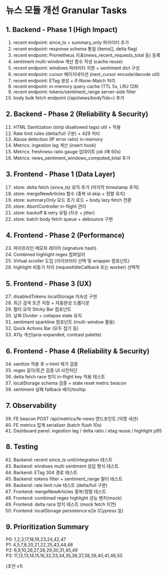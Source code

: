 # 뉴스 모듈 개선 Granular Tasks

## 1. Backend - Phase 1 (High Impact)
1. recent endpoint: since_ts + summary_only 파라미터 추가
2. recent endpoint: response schema 통일 (items[], delta flag)
3. recent endpoint: Prometheus 지표(news_recent_requests_total 등) 등록
4. sentiment multi-window 계산 함수 작성 (cache reuse)
5. recent endpoint: windows 파라미터 지원 + sentiment dict 구성
6. recent endpoint: cursor 페이지네이션 (next_cursor encode/decode util)
7. recent endpoint: ETag 생성 + If-None-Match 처리
8. recent endpoint: in-memory query cache (TTL 5s, LRU 128)
9. recent endpoint: tokens/sentiment_range server-side filter
10. body bulk fetch endpoint (/api/news/body?ids=) 추가

## 2. Backend - Phase 2 (Reliability & Security)
11. HTML Sanitization (strip disallowed tags) util + 적용
12. Rate limit rules (delta/full 구분) + 429 처리
13. Abuse detection (IP error ratio) in-memory
14. Metrics: ingestion lag 계산 (insert hook)
15. Metrics: freshness ratio gauge 업데이트 job (매 60s)
16. Metrics: news_sentiment_windows_computed_total 추가

## 3. Frontend - Phase 1 (Data Layer)
17. store: delta fetch (since_ts) 로직 추가 (마지막 timestamp 추적)
18. store: mergeNewArticles 함수 (중복 id skip + 정렬 유지)
19. store: summaryOnly 모드 초기 로드 + body lazy fetch 전환
20. store: AbortController in-flight 관리
21. store: backoff & retry 유틸 (지수 + jitter)
22. store: batch body fetch queue + debounce 구현

## 4. Frontend - Phase 2 (Performance)
23. 파이프라인 메모화 레이어 (signature hash)
24. Combined highlight regex 컴파일러
25. Virtual scroller 도입 (라이브러리 선택 및 wrapper 컴포넌트)
26. highlight 비동기 처리 (requestIdleCallback 또는 worker) 선택적

## 5. Frontend - Phase 3 (UX)
27. disabledTokens localStorage 지속성 구현
28. 최근 검색 토큰 저장 + 자동완성 드롭다운
29. 필터 요약 Sticky Bar 컴포넌트
30. 날짜 Divider + collapse state 유지
31. sentiment sparkline 컴포넌트 (multi-window 활용)
32. Quick Actions Bar (모두 접기 등)
33. A11y 개선(aria-expanded, contrast palette)

## 6. Frontend - Phase 4 (Reliability & Security)
34. sanitize 적용 후 v-html 제거 검증
35. regex 길이/토큰 검증 UI 사전차단
36. delta fetch race 방지 in-flight key 적용 테스트
37. localStorage schema 검증 + state reset metric beacon
38. sentiment 실패 fallback 배지/tooltip

## 7. Observability
39. FE beacon POST /api/metrics/fe-news 엔드포인트 (익명 세션)
40. FE metrics 집계 serializer (batch flush 10s)
41. Dashboard panel: ingestion lag / delta ratio / etag reuse / highlight p95

## 8. Testing
42. Backend: recent since_ts unit/integration 테스트
43. Backend: windows multi sentiment 응답 형식 테스트
44. Backend: ETag 304 경로 테스트
45. Backend: tokens filter + sentiment_range 필터 테스트
46. Backend: rate limit rule 테스트 (delta/full 구분)
47. Frontend: mergeNewArticles 중복/정렬 테스트
48. Frontend: combined regex highlight 성능 벤치(mock) 
49. Frontend: delta race 방지 테스트 (mock fetch 지연)
50. Frontend: localStorage persistence e2e (Cypress 등) 

## 9. Prioritization Summary
P0: 1,2,3,17,18,19,23,24,42,47  
P1: 4,5,7,8,20,21,22,25,43,44,48  
P2: 6,9,10,26,27,28,29,30,31,45,49  
P3: 11,12,13,14,15,16,32,33,34,35,36,37,38,39,40,41,46,50  

(초안 v1)
